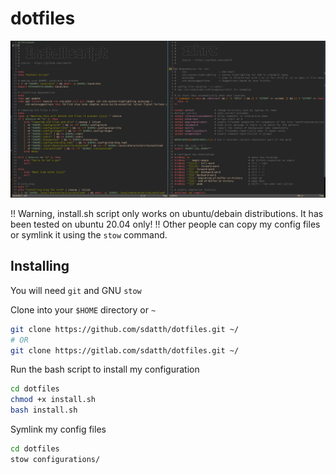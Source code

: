 # dotfiles

![machfiles image](./ss.png)

!! Warning, install.sh script only works on ubuntu/debain distributions. It has been tested on ubuntu 20.04 only! 
!! Other people can copy my config files or symlink it using the `stow` command.

## Installing

You will need `git` and GNU `stow`

Clone into your `$HOME` directory or `~`

```bash
git clone https://github.com/sdatth/dotfiles.git ~/
# OR
git clone https://gitlab.com/sdatth/dotfiles.git ~/
```

Run the bash script to install my configuration
```bash
cd dotfiles
chmod +x install.sh
bash install.sh
```

Symlink my config files
```bash
cd dotfiles
stow configurations/
```
